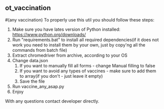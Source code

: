 ## ot_vaccination
#(any vaccination)
To properly use this util you should follow these steps:

1. Make sure you have lates version of Python installed: https://www.python.org/downloads/
2. Run "requirements.bat" to install all required dependencies(if it does not work you need to install them by your own, just by copy'ng all the commands from batch file)
3. Extract chromedriver from archive, according to your OS
4. Change data.json
	1. If you want to manually fill all forms - change Manual filling to false
	2. If you want to avoid any types of vaccines - make sure to add them to array(if you don't - just leave it empty)
	3. Save the file
5. Run vaccine_any_asap.py
6. Enjoy


With any questions contact developer directly.
